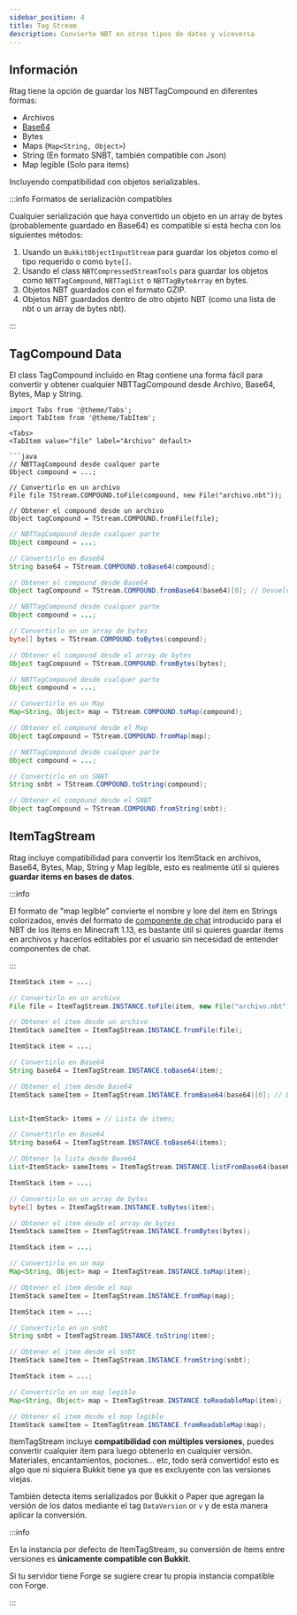 ```yaml
---
sidebar_position: 4
title: Tag Stream
description: Convierte NBT en otros tipos de datos y viceversa
---
```


## Información

Rtag tiene la opción de guardar los NBTTagCompound en diferentes formas:

* Archivos
* [Base64](https://en.wikipedia.org/wiki/Base64)
* Bytes
* Maps (`Map<String, Object>`)
* String (En formato SNBT, también compatible con Json)
* Map legible (Solo para items)

Incluyendo compatibilidad con objetos serializables.

:::info Formatos de serialización compatibles

Cualquier serialización que haya convertido un objeto en un array de bytes (probablemente guardado en Base64) es compatible si está hecha con los siguientes métodos:

1. Usando un `BukkitObjectInputStream` para guardar los objetos como el tipo requerido o como `byte[]`.
2. Usando el class `NBTCompressedStreamTools` para guardar los objetos como `NBTTagCompound`, `NBTTagList` o `NBTTagByteArray` en bytes.
3. Objetos NBT guardados con el formato GZIP.
4. Objetos NBT guardados dentro de otro objeto NBT (como una lista de nbt o un array de bytes nbt).

:::

## TagCompound Data

El class TagCompound incluido en Rtag contiene una forma fácil para convertir y obtener cualquier NBTTagCompound desde Archivo, Base64, Bytes, Map y String.

```mdx-code-block
import Tabs from '@theme/Tabs';
import TabItem from '@theme/TabItem';

<Tabs>
<TabItem value="file" label="Archivo" default>

```java
// NBTTagCompound desde cualquer parte
Object compound = ...;

// Convertirlo en un archivo
File file TStream.COMPOUND.toFile(compound, new File("archivo.nbt"));

// Obtener el compound desde un archivo
Object tagCompound = TStream.COMPOUND.fromFile(file);
```

</TabItem>
<TabItem value="base64" label="Base64">

```java
// NBTTagCompound desde cualquer parte
Object compound = ...;

// Convertirlo en Base64
String base64 = TStream.COMPOUND.toBase64(compound);

// Obtener el compound desde Base64
Object tagCompound = TStream.COMPOUND.fromBase64(base64)[0]; // Devuelve un array
```

</TabItem>
<TabItem value="bytes" label="Bytes">

```java
// NBTTagCompound desde cualquer parte
Object compound = ...;

// Convertirlo en un array de bytes
byte[] bytes = TStream.COMPOUND.toBytes(compound);

// Obtener el compound desde el array de bytes
Object tagCompound = TStream.COMPOUND.fromBytes(bytes);
```

</TabItem>
<TabItem value="map" label="Map">

```java
// NBTTagCompound desde cualquer parte
Object compound = ...;

// Convertirlo en un Map
Map<String, Object> map = TStream.COMPOUND.toMap(compound);

// Obtener el compound desde el Map
Object tagCompound = TStream.COMPOUND.fromMap(map);
```

</TabItem>
<TabItem value="string" label="String">

```java
// NBTTagCompound desde cualquer parte
Object compound = ...;

// Convertirlo en un SNBT
String snbt = TStream.COMPOUND.toString(compound);

// Obtener el compound desde el SNBT
Object tagCompound = TStream.COMPOUND.fromString(snbt);
```

</TabItem>
</Tabs>

## ItemTagStream

Rtag incluye compatibilidad para convertir los ItemStack en archivos, Base64, Bytes, Map, String y Map legible, esto es realmente útil si quieres **guardar items en bases de datos**.

:::info

El formato de "map legible" convierte el nombre y lore del item en Strings colorizados, envés del formato de [componente de chat](../../feature/chat-component/) introducido para el NBT de los items en Minecraft 1.13, es bastante útil si quieres guardar items en archivos y hacerlos editables por el usuario sin necesidad de entender componentes de chat.

:::

<Tabs>
<TabItem value="file" label="Archivo" default>

```java
ItemStack item = ...;

// Convertirlo en un archivo
File file = ItemTagStream.INSTANCE.toFile(item, new File("archivo.nbt"));

// Obtener el item desde un archivo
ItemStack sameItem = ItemTagStream.INSTANCE.fromFile(file);
```

</TabItem>
<TabItem value="base64" label="Base64">

```java
ItemStack item = ...;

// Convertirlo en Base64
String base64 = ItemTagStream.INSTANCE.toBase64(item);

// Obtener el item desde Base64
ItemStack sameItem = ItemTagStream.INSTANCE.fromBase64(base64)[0]; // Devuelve un array


List<ItemStack> items = // Lista de items;

// Convertirlo en Base64
String base64 = ItemTagStream.INSTANCE.toBase64(items);

// Obtener la lista desde Base64
List<ItemStack> sameItems = ItemTagStream.INSTANCE.listFromBase64(base64);
```

</TabItem>
<TabItem value="bytes" label="Bytes">

```java
ItemStack item = ...;

// Convertirlo en un array de bytes
byte[] bytes = ItemTagStream.INSTANCE.toBytes(item);

// Obtener el item desde el array de bytes
ItemStack sameItem = ItemTagStream.INSTANCE.fromBytes(bytes);
```

</TabItem>
<TabItem value="map" label="Map">

```java
ItemStack item = ...;

// Convertirlo en un map
Map<String, Object> map = ItemTagStream.INSTANCE.toMap(item);

// Obtener el item desde el map
ItemStack sameItem = ItemTagStream.INSTANCE.fromMap(map);
```

</TabItem>
<TabItem value="string" label="String">

```java
ItemStack item = ...;

// Convertirlo en un snbt
String snbt = ItemTagStream.INSTANCE.toString(item);

// Obtener el item desde el snbt
ItemStack sameItem = ItemTagStream.INSTANCE.fromString(snbt);
```

</TabItem>
<TabItem value="readable" label="Legible">

```java
ItemStack item = ...;

// Convertirlo en un map legible
Map<String, Object> map = ItemTagStream.INSTANCE.toReadableMap(item);

// Obtener el item desde el map legible
ItemStack sameItem = ItemTagStream.INSTANCE.fromReadableMap(map);
```

</TabItem>
</Tabs>

ItemTagStream incluye **compatibilidad con múltiples versiones**, puedes convertir cualquier item para luego obtenerlo en cualquier versión. Materiales, encantamientos, pociones... etc, todo será convertido! esto es algo que ni siquiera Bukkit tiene ya que es excluyente con las versiones viejas.

También detecta items serializados por Bukkit o Paper que agregan la versión de los datos mediante el tag `DataVersion` or `v` y de esta manera aplicar la conversión.

:::info

En la instancia por defecto de ItemTagStream, su conversión de ítems entre versiones es **únicamente compatible con Bukkit**.

Si tu servidor tiene Forge se sugiere crear tu propia instancia compatible con Forge.

:::